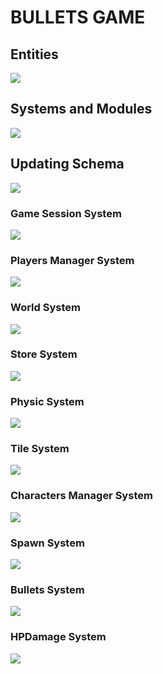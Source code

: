 # BULLETS GAME
## Entities
[![](https://mermaid.ink/img/pako:eNp9k1FvgjAQx78KuWckCgWRLHtQk-nDEhNdliy8XKAqWWlJV6LO-N1X6cApzXggd7__cdf7h54hEzmFBLZMHLI9SuVs5il39PO2dAaDZ2fF8ESlQSZu8ExwJQVjFsmEM90MM9XqXfpPSdfSTLipthbrShaKGmVTMDoVRzvH7HMnRc3znvxS8x6b1voAqodN3OC3pUGLVZdaz_8uJMuN0oSPS90LvytYcbfBo7qu8MDb8U1iG3Lvm17ahhertk_rinGi58ocS9xZfL82uDKjO08D7w-8vcGFksoSi1z_dOcrSUHtaUlTSHSY0y3WTKWQ8osuxVqJ9YlnkChZUxfqKkdF5wXuJJaQbJF9aVoh_xCibIt0CskZjpAQ3wtHEYmIHwTBJCbEhRMk8cQLgygaBVoIwpCMLy58N9-PvGEQxqE_nBCfxGMy9l2geaGEfDW3pLkslx83uvfd?type=png)](https://mermaid.live/edit#pako:eNp9k1FvgjAQx78KuWckCgWRLHtQk-nDEhNdliy8XKAqWWlJV6LO-N1X6cApzXggd7__cdf7h54hEzmFBLZMHLI9SuVs5il39PO2dAaDZ2fF8ESlQSZu8ExwJQVjFsmEM90MM9XqXfpPSdfSTLipthbrShaKGmVTMDoVRzvH7HMnRc3znvxS8x6b1voAqodN3OC3pUGLVZdaz_8uJMuN0oSPS90LvytYcbfBo7qu8MDb8U1iG3Lvm17ahhertk_rinGi58ocS9xZfL82uDKjO08D7w-8vcGFksoSi1z_dOcrSUHtaUlTSHSY0y3WTKWQ8osuxVqJ9YlnkChZUxfqKkdF5wXuJJaQbJF9aVoh_xCibIt0CskZjpAQ3wtHEYmIHwTBJCbEhRMk8cQLgygaBVoIwpCMLy58N9-PvGEQxqE_nBCfxGMy9l2geaGEfDW3pLkslx83uvfd)

## Systems and Modules
[![](https://mermaid.ink/img/pako:eNqFlVuPojAUx78K6bMaLoIOD5PMqtnxwY2Rmexmw0sDRyUpraElLit-9y0Ud0CK8gDl9Hf-58blgiIWA_LRnrBzdMSZMD6WITXk8blaBQUXkBrj8avxzrioF99xCgFwnjCqtnX0giRAFb8luIDshiq4p1GTP1lG4ramHlOCG0zx4Uu3wtuRjPFEouUPODfm8plfZ0PjvpDNwZHoKehiS9_Pdac7687WWyRkTbyJonwNZSybK9-wOCdQ6TcR1r_WO8hoLNFKZQfV8iurBh9GPxIC_Dn2LScERBe8Ly44ZYmAQLAM2lzPrApsxbkV0xp1LXhXsw7ZHgueRCt6SCi0W3vPvW-XOJUDeqQ1NEsdq-nHPVJ3tq1xawc-004jBkrohBhGFazPvXmUgiMTpS7lIa96mP_TVGxnGEr4UcP6qTbJLBghCa8ead1MBt12OTVYLowUn8r-N6Er1bgsgYuMFRpcnVsDejyJHthrzvMzGqEUshQnsfysXipLiMQRUgiRL5cx7HFORIhCepUozgULChohX2Q5jFB-irGAZYIPGU6Rv8eES-sJ09-MpTdI3iL_gv4g37InruW5lmmaLzPP9Wx3hArkj73pZOo5zsyyZ97cdaez6wj9rRWsiem4c9c257YzdV8c6QBxIt_ZjfoR1P-D6z8yugeP?type=png)](https://mermaid.live/edit#pako:eNqFlVuPojAUx78K6bMaLoIOD5PMqtnxwY2Rmexmw0sDRyUpraElLit-9y0Ud0CK8gDl9Hf-58blgiIWA_LRnrBzdMSZMD6WITXk8blaBQUXkBrj8avxzrioF99xCgFwnjCqtnX0giRAFb8luIDshiq4p1GTP1lG4ramHlOCG0zx4Uu3wtuRjPFEouUPODfm8plfZ0PjvpDNwZHoKehiS9_Pdac7687WWyRkTbyJonwNZSybK9-wOCdQ6TcR1r_WO8hoLNFKZQfV8iurBh9GPxIC_Dn2LScERBe8Ly44ZYmAQLAM2lzPrApsxbkV0xp1LXhXsw7ZHgueRCt6SCi0W3vPvW-XOJUDeqQ1NEsdq-nHPVJ3tq1xawc-004jBkrohBhGFazPvXmUgiMTpS7lIa96mP_TVGxnGEr4UcP6qTbJLBghCa8ead1MBt12OTVYLowUn8r-N6Er1bgsgYuMFRpcnVsDejyJHthrzvMzGqEUshQnsfysXipLiMQRUgiRL5cx7HFORIhCepUozgULChohX2Q5jFB-irGAZYIPGU6Rv8eES-sJ09-MpTdI3iL_gv4g37InruW5lmmaLzPP9Wx3hArkj73pZOo5zsyyZ97cdaez6wj9rRWsiem4c9c257YzdV8c6QBxIt_ZjfoR1P-D6z8yugeP)

## Updating Schema
[![](https://mermaid.ink/img/pako:eNqNVMGOmzAQ_RXL5yQCChvCYaUuyaGHVaIue2nIwYVJ4hbslTFtKeLfa7AdoLtaLUgIj9-8mXkP3OKM54AjfC747-xKhETJNmVIXQkt4ampJJTHY0KznyBOJ7RcLe9RkrRtv4v6MNr9Aia7ziQlGnK4NhXNduxCmSHR8efDfte2zy85kZRd0IFXknKG9t9_QCargQsGMk33QbhpixaThguoTqeRRUNiNSHJJIhHwsgFhIXf4hUyO69zH-qiAFnZFLO0OKtZMR83mbY_NKX1qvqmTc9fgeVjKxqkY5b8NW28_48XxZyLnDIiVbbRx5rSw9-b36C-fM56dY_HQ0EaEEgvq971vma8nZS8EaEtFaqW9eAWnw6l-d-ubQaKrU5gccJKZZR6k3nm3FyzmV2mysPUDQOYfESjyfMaFjkWsPfo_Pw5rvAClyBKQnP1k7V9JMXyCiWkOFKvOZxJXcgUp6xTUFJL_tSwDEdS1LDA9SDJlpKLICWOzqSoVPSFsG-clxakljhq8R8c-d7Kvwu8T17ob1zPdTb-Ajc4Wrp361UQuk4YeE7grEPX6xb470DhrDaeq5KC9Tr0_dDduAsMOZVcPOqDYTgfun8ztGL_?type=png)](https://mermaid.live/edit#pako:eNqNVMGOmzAQ_RXL5yQCChvCYaUuyaGHVaIue2nIwYVJ4hbslTFtKeLfa7AdoLtaLUgIj9-8mXkP3OKM54AjfC747-xKhETJNmVIXQkt4ampJJTHY0KznyBOJ7RcLe9RkrRtv4v6MNr9Aia7ziQlGnK4NhXNduxCmSHR8efDfte2zy85kZRd0IFXknKG9t9_QCargQsGMk33QbhpixaThguoTqeRRUNiNSHJJIhHwsgFhIXf4hUyO69zH-qiAFnZFLO0OKtZMR83mbY_NKX1qvqmTc9fgeVjKxqkY5b8NW28_48XxZyLnDIiVbbRx5rSw9-b36C-fM56dY_HQ0EaEEgvq971vma8nZS8EaEtFaqW9eAWnw6l-d-ubQaKrU5gccJKZZR6k3nm3FyzmV2mysPUDQOYfESjyfMaFjkWsPfo_Pw5rvAClyBKQnP1k7V9JMXyCiWkOFKvOZxJXcgUp6xTUFJL_tSwDEdS1LDA9SDJlpKLICWOzqSoVPSFsG-clxakljhq8R8c-d7Kvwu8T17ob1zPdTb-Ajc4Wrp361UQuk4YeE7grEPX6xb470DhrDaeq5KC9Tr0_dDduAsMOZVcPOqDYTgfun8ztGL_)

### Game Session System
[![](https://mermaid.ink/img/pako:eNqNk11vmzAUhv-K5atUIhkkJHxcbBdtLiotEsKr0DJ2YcVOigR2Zcw2RvnvNbZJoZ22cYFe-zzvOUf2cQdPnFAYw3PJf54esZDgy13OgPqQVKuCXRaLUQFE67rg7ObGEJ85Jhqw4m08bRjTcSXexhLc1HSxSBpcU8DP07Atj_ZdpyuPMbD_QZnse7BcfgRJiVsqDpjhCxWorSWtbFOZ8g0NgYyLksxMemcKo-xa5D_oZKB14_-iLf--R9P7Ie26lGLSWgRYZkxo7JOM2pYO5Y1tVv7vxR6S2657eCJYUgJuOWP0NCiD12qnYXKeSTnAcqWs9-iYfPtwX4MjFXx0fMrz7-84g82I6z2Ow6NRdatGqDMARtnhmY2UjWQWTkehD382XK-dGvX8dY-eDWct2X4ycdeGp_QsFRp44_jT_3UFHVhRUeGCqOfTDTs5lI-0ojmMlST0jJtS5jBnvUJxIzlq2QnGUjTUgY2-kbsCXwSuYHzGZa12nzA7cl6NkFrCuIO_YOytN6u1F0WBG7gbb711YAvjZeBHq5239b3AD11_F4a9A39rv7cKA2_rRqG_Dd3Nbh35DqSkkFwczHvXz75_AZzoQSk?type=png)](https://mermaid.live/edit#pako:eNqNk11vmzAUhv-K5atUIhkkJHxcbBdtLiotEsKr0DJ2YcVOigR2Zcw2RvnvNbZJoZ22cYFe-zzvOUf2cQdPnFAYw3PJf54esZDgy13OgPqQVKuCXRaLUQFE67rg7ObGEJ85Jhqw4m08bRjTcSXexhLc1HSxSBpcU8DP07Atj_ZdpyuPMbD_QZnse7BcfgRJiVsqDpjhCxWorSWtbFOZ8g0NgYyLksxMemcKo-xa5D_oZKB14_-iLf--R9P7Ie26lGLSWgRYZkxo7JOM2pYO5Y1tVv7vxR6S2657eCJYUgJuOWP0NCiD12qnYXKeSTnAcqWs9-iYfPtwX4MjFXx0fMrz7-84g82I6z2Ow6NRdatGqDMARtnhmY2UjWQWTkehD382XK-dGvX8dY-eDWct2X4ycdeGp_QsFRp44_jT_3UFHVhRUeGCqOfTDTs5lI-0ojmMlST0jJtS5jBnvUJxIzlq2QnGUjTUgY2-kbsCXwSuYHzGZa12nzA7cl6NkFrCuIO_YOytN6u1F0WBG7gbb711YAvjZeBHq5239b3AD11_F4a9A39rv7cKA2_rRqG_Dd3Nbh35DqSkkFwczHvXz75_AZzoQSk)

### Players Manager System
[![](https://mermaid.ink/img/pako:eNp1VE2PojAY_itNL3tRB0UZIZndGDCjB91G8LArHhqoShaKaWFmHfS_b0sL6ozLAejzPs_7nVYwymMCHbhL8_fogFkBAi-kQDyvOCM-4TzJqX_iBck2GwkBjW23oNv9Dnx_WlV-IYXaAKZvhBaXi_ISJMKLlgdJ9IcwLQyCqpJGCTZklOITYQ1dnTQdcVRVCvnGAcrpXoqUTOQAuj1JWqy0o8VKIUGgLTO0eZowAnCagmPthoMDfiPgKFz9CMOtFs6QEpx_Tf0zcFOC2SRNVWAZlWt_6DN_-fMMvFWwefJywgErKcjLoi5ffK8BBOU2gJfwKKeUFEjnVNsehNXqh3TkNZ1o6xbtUj_zpSh8zgEl77pumcttCshVWsG8KWUSx9fonwjrRoJcBTwgN42vuW1yVbUiOD7pQYMFpngvvncbg8SgAUroHuxyppm8NbrNFgBXNiIqSNzavNbW9OnWvJba9THGAruKmwD3OYAmZz0_mY6sTdUkZni7r7xeULdkTHjQCUhkzq8SsSdfJW0fv4z15UWMwZ1Nlq_TcyNR1LtW3_NUPEV7tLj_JT96X0-wAzPCMpzE4pqoJBLC4kAyEkJH_MZkh8u0CGFIL4KKyyL3TzSCTsFK0oFl3XAvwXuGM-jscMoFesT0d55nDUkcoVPBv9Dp90zL6g_NZ8McWoZlm8MOPEGn27etnmWYg6FhW9azbY3Hlw78qF30e8ZoaBvjwXj8PBjZljnqQBInRc4W6mqrb7jLP67ciX0?type=png)](https://mermaid.live/edit#pako:eNp1VE2PojAY_itNL3tRB0UZIZndGDCjB91G8LArHhqoShaKaWFmHfS_b0sL6ozLAejzPs_7nVYwymMCHbhL8_fogFkBAi-kQDyvOCM-4TzJqX_iBck2GwkBjW23oNv9Dnx_WlV-IYXaAKZvhBaXi_ISJMKLlgdJ9IcwLQyCqpJGCTZklOITYQ1dnTQdcVRVCvnGAcrpXoqUTOQAuj1JWqy0o8VKIUGgLTO0eZowAnCagmPthoMDfiPgKFz9CMOtFs6QEpx_Tf0zcFOC2SRNVWAZlWt_6DN_-fMMvFWwefJywgErKcjLoi5ffK8BBOU2gJfwKKeUFEjnVNsehNXqh3TkNZ1o6xbtUj_zpSh8zgEl77pumcttCshVWsG8KWUSx9fonwjrRoJcBTwgN42vuW1yVbUiOD7pQYMFpngvvncbg8SgAUroHuxyppm8NbrNFgBXNiIqSNzavNbW9OnWvJba9THGAruKmwD3OYAmZz0_mY6sTdUkZni7r7xeULdkTHjQCUhkzq8SsSdfJW0fv4z15UWMwZ1Nlq_TcyNR1LtW3_NUPEV7tLj_JT96X0-wAzPCMpzE4pqoJBLC4kAyEkJH_MZkh8u0CGFIL4KKyyL3TzSCTsFK0oFl3XAvwXuGM-jscMoFesT0d55nDUkcoVPBv9Dp90zL6g_NZ8McWoZlm8MOPEGn27etnmWYg6FhW9azbY3Hlw78qF30e8ZoaBvjwXj8PBjZljnqQBInRc4W6mqrb7jLP67ciX0)

### World System
[![](https://mermaid.ink/img/pako:eNqNVF1vmzAU_SuWn1opyQI0EeRhU5Nm06RGinCkSIM8WOAmSIAj22zLEP-9_mKBNknLA_iee87l-vjKNUxoSuAMvuT0T3LATIDNU1wC-TxTnG4py9Mo-oELggjnGS13OzAcfgXP22VdKwbQFLD8TUrRNHFptOvDiWcJOnFBiigykVWuUVjXBgGM4PSkVEqzyXLCV7jEe8JapcaAiax-s1IFTKKnX8jucSIIe1vknLAlFrrEGe7XmVd5TgRv1Ta00rlSWugsM8KOS5qLlEdIKE_fmHSJvVbsNa44uWypdBwMR8p65bpZhd-R9RuFBvrJH_PctM6travrucWN3Px6qotEXx4ZAaFyAkgUcAN_i-Odkest2S717jQabpfvMNTuMET2W9m9y4Ut1lIQ6lW3Fkk_7FQywmnFEsKbxpyFoIxEUdjCBtjtbH3lvdlDz3st7RxU-6NQ_kb1ZDywvO7MtzQzse8Gu5e-Mrc9Tm8m2y4QUuNFjx-1gW63gT7RBrrRhvL77s74lnEdZuX-_r5zvm1aB21GGtiRyai0svi_z5fe5wgOYEFYgbNU3l-1QmIoDqQgMZzJZUpecJWLGMZlI6m4EhSdygTOBKvIAFbHFAvylOE9w0ULHnH5i9JuCGc1_AtnQy8YOeNpEPgPD9507E2c6QCeJO74zmg89j3PcQPfd33HbQbwn67hjFzXC_xgPPEkYeL6kwEkaSYHb2XuXH31Nq8-jMS2?type=png)](https://mermaid.live/edit#pako:eNqNVF1vmzAU_SuWn1opyQI0EeRhU5Nm06RGinCkSIM8WOAmSIAj22zLEP-9_mKBNknLA_iee87l-vjKNUxoSuAMvuT0T3LATIDNU1wC-TxTnG4py9Mo-oELggjnGS13OzAcfgXP22VdKwbQFLD8TUrRNHFptOvDiWcJOnFBiigykVWuUVjXBgGM4PSkVEqzyXLCV7jEe8JapcaAiax-s1IFTKKnX8jucSIIe1vknLAlFrrEGe7XmVd5TgRv1Ta00rlSWugsM8KOS5qLlEdIKE_fmHSJvVbsNa44uWypdBwMR8p65bpZhd-R9RuFBvrJH_PctM6travrucWN3Px6qotEXx4ZAaFyAkgUcAN_i-Odkest2S717jQabpfvMNTuMET2W9m9y4Ut1lIQ6lW3Fkk_7FQywmnFEsKbxpyFoIxEUdjCBtjtbH3lvdlDz3st7RxU-6NQ_kb1ZDywvO7MtzQzse8Gu5e-Mrc9Tm8m2y4QUuNFjx-1gW63gT7RBrrRhvL77s74lnEdZuX-_r5zvm1aB21GGtiRyai0svi_z5fe5wgOYEFYgbNU3l-1QmIoDqQgMZzJZUpecJWLGMZlI6m4EhSdygTOBKvIAFbHFAvylOE9w0ULHnH5i9JuCGc1_AtnQy8YOeNpEPgPD9507E2c6QCeJO74zmg89j3PcQPfd33HbQbwn67hjFzXC_xgPPEkYeL6kwEkaSYHb2XuXH31Nq8-jMS2)

### Store System
[![](https://mermaid.ink/img/pako:eNptkl1rgzAUhv9KOFcb2KL90OjFLjbpVQulFgZTL4KmrUxNSSKbE__7YjTtKMtFkvOe5z357CBjOYUATiX7yi6ES3QMkxqp9s54mcexHtIUzWYvaHvYRF23ZSRHnArW8IyKvk_q0TBk0Ww-cIo4GGDDWRUW4vNJ-24yGnQ0JJ5H055wUdTnkEgyVYlulc2qOslOKGqFpJVaW29rf2lFkY1aHI9RmhqrRo5FScWO1ORMuQG1NpV6wN_UTZBMUv7ouSceHK9NWVIpDDeFBhoOYg7zX3-PwIKK8ooUuXqUblASkBda0QQCNc3piTSlTCCpe4WSRrKorTMIJG-oBc01J5KGBTlzUhnxSuoPxv6GEHTwDcHC9-eubXs2Vh12FmsLWgiclT_Hq6XrLT3btdcrr7fgR_vtgfYxdrG9cBwfr7EFNC8k47vxE-m_1P8CqRa9SQ?type=png)](https://mermaid.live/edit#pako:eNptkl1rgzAUhv9KOFcb2KL90OjFLjbpVQulFgZTL4KmrUxNSSKbE__7YjTtKMtFkvOe5z357CBjOYUATiX7yi6ES3QMkxqp9s54mcexHtIUzWYvaHvYRF23ZSRHnArW8IyKvk_q0TBk0Ww-cIo4GGDDWRUW4vNJ-24yGnQ0JJ5H055wUdTnkEgyVYlulc2qOslOKGqFpJVaW29rf2lFkY1aHI9RmhqrRo5FScWO1ORMuQG1NpV6wN_UTZBMUv7ouSceHK9NWVIpDDeFBhoOYg7zX3-PwIKK8ooUuXqUblASkBda0QQCNc3piTSlTCCpe4WSRrKorTMIJG-oBc01J5KGBTlzUhnxSuoPxv6GEHTwDcHC9-eubXs2Vh12FmsLWgiclT_Hq6XrLT3btdcrr7fgR_vtgfYxdrG9cBwfr7EFNC8k47vxE-m_1P8CqRa9SQ)

### Physic System
[![](https://mermaid.ink/img/pako:eNqNVW1v2jAQ_iuWP1EJGO8FpHZak6itBA0iVGgjfPAS02ZLYpQ4bZnhv8-xHROyspYP2L577sXney4MesTHcAw3IXn1nlFCwcJ0Y8B_DiUJXq3Esl6DRuMaTBzGJgT5wNmlFEeHgxtL7JIkob9aiUVh5xw7z-IS9AzQ4UAeZFtByv-bLAwxTaVqtVJHZWmYNmNGghHFwAxiFAUesH_-wh4tnJyYCxvTthgzMZdihQXWC461hbNFr3ERThw-H83g9UMexckUxegJJ4UbLU-B0iiXPBlpuQhCXKDzvY65tHTMJQrD9DTZo5l0txR3S2lCdu_Do1IU77fOY7FgLFeCXHq0UbcybXB1dQ32xt23h1vL3ANzJ24vL59KFL_KJ1BT8hLETxbynlXtPzaZ45SEL9ggYRikAYk_YcKrVkHlxTAwL4hK9iPAxKnoJ0EUUNG1ZwA6v9uEZNu0KJ5gS6MpuKNWLuE1MBFFUjDHzhF7opmhLMVSJ7YKrxxxcqkKcZYJieOc2FW0i4Vcq29w5mUE9n5uT1df7lNgZxSQDW_f7VfXXf_P5HFWNHVuLGX775azB7Y9_UfxYO_B_dIQMXQJUx2Cq8oeNKKmdxcq0fSGZLGHhSO5PTp5V1f2W-0x1Ua65QTUsHRJcT7bMPJ3emYJGpX6g9-VMVU0-oxBhLYAS14J6MlgUuFyquuQVgl8NzNRxMdGwV15Wqvr5QVn7HHrI8qfA8xIGtDcg6LEiafjwDjaykHz7uiqgCpJ6x7X3BCo_HUrBZSckNqlUVGWBtjR9JTW4BzZymlqCn-ILpOzVlO0u7goMa1WE0sh4xyq1fhfLHCwDiOcRCjw-XeT5QgX8jeOsAvHfOvjDcpC6kI3PnAoyihxdrEHxxsUprgOs_ylsBmgpwRFWrpF8Q9C-JkmmTzCMYNvcNzodtvNUafVb7UvW8PRsNerwx0X97rNVn8wGHb6w8FgMBp1DnX4R3hoN3vd3qA3bHX77U7_ctDq1CH2A_4dn8pvvfjkH_4CMKuPVQ?type=png)](https://mermaid.live/edit#pako:eNqNVW1v2jAQ_iuWP1EJGO8FpHZak6itBA0iVGgjfPAS02ZLYpQ4bZnhv8-xHROyspYP2L577sXney4MesTHcAw3IXn1nlFCwcJ0Y8B_DiUJXq3Esl6DRuMaTBzGJgT5wNmlFEeHgxtL7JIkob9aiUVh5xw7z-IS9AzQ4UAeZFtByv-bLAwxTaVqtVJHZWmYNmNGghHFwAxiFAUesH_-wh4tnJyYCxvTthgzMZdihQXWC461hbNFr3ERThw-H83g9UMexckUxegJJ4UbLU-B0iiXPBlpuQhCXKDzvY65tHTMJQrD9DTZo5l0txR3S2lCdu_Do1IU77fOY7FgLFeCXHq0UbcybXB1dQ32xt23h1vL3ANzJ24vL59KFL_KJ1BT8hLETxbynlXtPzaZ45SEL9ggYRikAYk_YcKrVkHlxTAwL4hK9iPAxKnoJ0EUUNG1ZwA6v9uEZNu0KJ5gS6MpuKNWLuE1MBFFUjDHzhF7opmhLMVSJ7YKrxxxcqkKcZYJieOc2FW0i4Vcq29w5mUE9n5uT1df7lNgZxSQDW_f7VfXXf_P5HFWNHVuLGX775azB7Y9_UfxYO_B_dIQMXQJUx2Cq8oeNKKmdxcq0fSGZLGHhSO5PTp5V1f2W-0x1Ua65QTUsHRJcT7bMPJ3emYJGpX6g9-VMVU0-oxBhLYAS14J6MlgUuFyquuQVgl8NzNRxMdGwV15Wqvr5QVn7HHrI8qfA8xIGtDcg6LEiafjwDjaykHz7uiqgCpJ6x7X3BCo_HUrBZSckNqlUVGWBtjR9JTW4BzZymlqCn-ILpOzVlO0u7goMa1WE0sh4xyq1fhfLHCwDiOcRCjw-XeT5QgX8jeOsAvHfOvjDcpC6kI3PnAoyihxdrEHxxsUprgOs_ylsBmgpwRFWrpF8Q9C-JkmmTzCMYNvcNzodtvNUafVb7UvW8PRsNerwx0X97rNVn8wGHb6w8FgMBp1DnX4R3hoN3vd3qA3bHX77U7_ctDq1CH2A_4dn8pvvfjkH_4CMKuPVQ)

### Tile System
[![](https://mermaid.ink/img/pako:eNqdVV1P2zAU_SuRn4rUdv0CSiWYRhIBWlkrAqq2tA9e4pZsjo1sB9al_e_zZ5N2wKTlIbHPPec4vr62S5DQFIERWGL6kjxCJrz7YE48-USCMhTH-rNYeK3WhTeOynJMYepFay5Qvt0a5owynMax_ljmnWTeFeSAeD0NYA5XyKBxbHpWEkzCsvycYYxSb_L9B0qEFz4jIpx4-rjmWRKSVUasgZY9TJXu4SmFIiMrb0q5yCixDlxbIO1hXMaR12qrqahp6FaExH2GEUeSfX5-4W38609frsKN51CbjhrN6S5h8nPFaEFSHdqXV0EfYVy5HIq0mR-FO9cZxPgVPwXvO1VE4zEL3wxN3guZxhQWHNlUq6ZB72y-5GKamFpVjQROeMOVZfzhhut_9D7O5wsT2XwNo40XIC4YXauYsagB706xzjNDqhmamFp2A17VU6rVeJxxsQsqeQU83IevGPiUsjQjUCAerAnMs8TVjxX5EzewzHJZ-gxJrv5f7qpUV-PfRRrHBlssrD6q9NETfCH7BhpyShN3ykCNbHPyf0NPqqH3d5g2ONyd11O7fZ1e5q6200wNaQNuHXycyd4UwzVizsVglYU_OfDwasl329b5yQMJJgIxfguJ_LPKdBdQxm5pqv2ptAVjcmCLGcJBnWjeG-XztuBSN32Ki5xYwAylcHsgujrW8dmhYPYPQa1o7W_UBKZKCraECdJtNUPrckgzO2ePs5-WWtAej_JYbDTUWy7P0VHtOGg09Mdh8hhoNOSLWJ4zeO1d9UAT5IjlMEvllVMqZA7EI8rRHIxkM0VLWGAxB3OylVRYCBqtSQJGS4g5aoJC1Q0KMrhiMN-hT5B8o1T2BStMF4xK8AuMut1eu9_p9c-6neNeb3DSbYI1GLWGnWH7dNg57XROhv3js_5w2wS_tUG3fTroDnqdk37vbHDc7Q-aAKWZvABvzSWp78rtHxg_VEE?type=png)](https://mermaid.live/edit#pako:eNqdVV1P2zAU_SuRn4rUdv0CSiWYRhIBWlkrAqq2tA9e4pZsjo1sB9al_e_zZ5N2wKTlIbHPPec4vr62S5DQFIERWGL6kjxCJrz7YE48-USCMhTH-rNYeK3WhTeOynJMYepFay5Qvt0a5owynMax_ljmnWTeFeSAeD0NYA5XyKBxbHpWEkzCsvycYYxSb_L9B0qEFz4jIpx4-rjmWRKSVUasgZY9TJXu4SmFIiMrb0q5yCixDlxbIO1hXMaR12qrqahp6FaExH2GEUeSfX5-4W38609frsKN51CbjhrN6S5h8nPFaEFSHdqXV0EfYVy5HIq0mR-FO9cZxPgVPwXvO1VE4zEL3wxN3guZxhQWHNlUq6ZB72y-5GKamFpVjQROeMOVZfzhhut_9D7O5wsT2XwNo40XIC4YXauYsagB706xzjNDqhmamFp2A17VU6rVeJxxsQsqeQU83IevGPiUsjQjUCAerAnMs8TVjxX5EzewzHJZ-gxJrv5f7qpUV-PfRRrHBlssrD6q9NETfCH7BhpyShN3ykCNbHPyf0NPqqH3d5g2ONyd11O7fZ1e5q6200wNaQNuHXycyd4UwzVizsVglYU_OfDwasl329b5yQMJJgIxfguJ_LPKdBdQxm5pqv2ptAVjcmCLGcJBnWjeG-XztuBSN32Ki5xYwAylcHsgujrW8dmhYPYPQa1o7W_UBKZKCraECdJtNUPrckgzO2ePs5-WWtAej_JYbDTUWy7P0VHtOGg09Mdh8hhoNOSLWJ4zeO1d9UAT5IjlMEvllVMqZA7EI8rRHIxkM0VLWGAxB3OylVRYCBqtSQJGS4g5aoJC1Q0KMrhiMN-hT5B8o1T2BStMF4xK8AuMut1eu9_p9c-6neNeb3DSbYI1GLWGnWH7dNg57XROhv3js_5w2wS_tUG3fTroDnqdk37vbHDc7Q-aAKWZvABvzSWp78rtHxg_VEE)

### Characters Manager System
[![](https://mermaid.ink/img/pako:eNqVVW1v2jAQ_iuRP1EJGFBABamb2iS0laAgUjpt0A9ecoVMIa5ipx1L-e87vyQEypjGh5A73_P47p6zkxGfBUD65Dlib_6KJsJ6cBaxhT9PsATmc_X39GTVap-toZdlQ0YDy9twAevtVkd-ZUkUzOfqz0ROMXKaxgeB-jmJ6AYSrpfmc2NaIxrTJSSGwLPdLPNe6Fts2ZgW9QUklvsKscjJ9mj0phIzBf5_KEeiHIhAwN9AKo8RC9JINkQa3KQ5wDoHCYAOORJvuqEzo8Hm2BYadOWLkMVFW4xp9hldIcGIvYbx0gTuZ3gS7Emwt2LiKHSy2vDQd-NlGEOhifIZ-GwyRvzsJaBCbj9hXJGMf_wEX3BFBgXbQxhBkYYycpYHe1xikUuWzVgShDEVwHO67daSDdFkQ8-q1eXcyZkr3hwqqLYmNOVgqpCv2js1KJy_nEiOovKhEPrFTgC33YmhnWNXxw8Mxd29Z88_3XErxuYpVSHQCiKGf1ksnnTc-zfXe7c8g57udnHGBwk4-ZKeuIMEHJnAAQKlN2Q08tMId36EiPFQbAYJWzthgm3TAbPx42G5BfbaPViSqpo3qQlMJKXUVfluQBSp8WHI8x3sDzQoa5lGSV7SNS8HO5FluumWg0vr0DeSo-JyPk6NoaGQY2goNDQfZEVwO3HoGm-Q_Jzmdg53xrtz_k-4OcfFHVSOLJ1uHYZ9N5NdMEuJfJRoD_ixxCKzk-soXlH4dRphBXu02sXzuo2Zlz2z3SI5I2kCfI_AjkI09M2Yt177JInJoZgGBfkwH0ej5PExCwfH7fISD419e3V_4zrvJZjJeX8iT0SbewJvhUpFPvFqOTsr3QiVivrLfTi2lQo-4lLcsefOIlWyhmRNwwA_kpn0LIhYwRoWpI-vATzTNBILsoi3GEpTwbxN7JP-M404VEmqKnFCukzouvC-0Pg7Y2iLJNUm6WfkF-nXuo1GvdnttXvtbuui1-i2qmSD7la3V2-3Ou1mp3EuvZ1tlfxWDM36RaPXa7RbzfPzi06j12pXCQQhfrRH-sOuvu_bP-tUjlE?type=png)](https://mermaid.live/edit#pako:eNqVVW1v2jAQ_iuRP1EJGFBABamb2iS0laAgUjpt0A9ecoVMIa5ipx1L-e87vyQEypjGh5A73_P47p6zkxGfBUD65Dlib_6KJsJ6cBaxhT9PsATmc_X39GTVap-toZdlQ0YDy9twAevtVkd-ZUkUzOfqz0ROMXKaxgeB-jmJ6AYSrpfmc2NaIxrTJSSGwLPdLPNe6Fts2ZgW9QUklvsKscjJ9mj0phIzBf5_KEeiHIhAwN9AKo8RC9JINkQa3KQ5wDoHCYAOORJvuqEzo8Hm2BYadOWLkMVFW4xp9hldIcGIvYbx0gTuZ3gS7Emwt2LiKHSy2vDQd-NlGEOhifIZ-GwyRvzsJaBCbj9hXJGMf_wEX3BFBgXbQxhBkYYycpYHe1xikUuWzVgShDEVwHO67daSDdFkQ8-q1eXcyZkr3hwqqLYmNOVgqpCv2js1KJy_nEiOovKhEPrFTgC33YmhnWNXxw8Mxd29Z88_3XErxuYpVSHQCiKGf1ksnnTc-zfXe7c8g57udnHGBwk4-ZKeuIMEHJnAAQKlN2Q08tMId36EiPFQbAYJWzthgm3TAbPx42G5BfbaPViSqpo3qQlMJKXUVfluQBSp8WHI8x3sDzQoa5lGSV7SNS8HO5FluumWg0vr0DeSo-JyPk6NoaGQY2goNDQfZEVwO3HoGm-Q_Jzmdg53xrtz_k-4OcfFHVSOLJ1uHYZ9N5NdMEuJfJRoD_ixxCKzk-soXlH4dRphBXu02sXzuo2Zlz2z3SI5I2kCfI_AjkI09M2Yt177JInJoZgGBfkwH0ej5PExCwfH7fISD419e3V_4zrvJZjJeX8iT0SbewJvhUpFPvFqOTsr3QiVivrLfTi2lQo-4lLcsefOIlWyhmRNwwA_kpn0LIhYwRoWpI-vATzTNBILsoi3GEpTwbxN7JP-M404VEmqKnFCukzouvC-0Pg7Y2iLJNUm6WfkF-nXuo1GvdnttXvtbuui1-i2qmSD7la3V2-3Ou1mp3EuvZ1tlfxWDM36RaPXa7RbzfPzi06j12pXCQQhfrRH-sOuvu_bP-tUjlE)

### Spawn System
[![](https://mermaid.ink/img/pako:eNqFU2FvmzAQ_SuWP20SyWgDBJDaqSKk64dOU4w0bSEfLLg0aIAjY5alhP8-Gzul0VoNJLDfvffudD53OGM54BBvS3bIdpQLlCzSGsknKUogx0ZAtV6rdbPZoMnkFkUk7rqIAxWAyJ4e6gbFv6EWfX_WZb-AK436G1GSdF1SVGCiZ24kM9JMAG8eaU2fgJ8TjgFkIsaIRDL7kHYUX-Y3ziRGk6kSgDBV3tzcolP05e7rfbw4mdI1WZpq8j2Ib6wpRMHq0V3bKPoLZmQXmOatovj9oKwlomWZq-oH4IF8j9afHhrNRodC7Fgr0EBih_pzmm5MU5NRoFenHzE5yR4w1oBGliStNXtJum7JAVCjbPten9vbvdaKlWrrCmh-_Let_1ebBmueKuiDqWsIfNSBlnNpNyDmiF4hA-VODtWweOsY3tG8amn68o5jcPkdd9jCFfCKFrmc_U4hKRY7qCDFoVzmsKVtKVKc1r2k0lYwcqwzHAregoXbfS6nf1HQJ04rHG5p2Uh0T-ufjFVnktzisMN_cBjMpzPb8X3X95xrd-5fWfiIw4kfTJ3ADvxr23U9z7G93sLPg4E9DWx_5ruePfM8d-5czSwMeSEYf9S3dbi0_V8X2zLB?type=png)](https://mermaid.live/edit#pako:eNqFU2FvmzAQ_SuWP20SyWgDBJDaqSKk64dOU4w0bSEfLLg0aIAjY5alhP8-Gzul0VoNJLDfvffudD53OGM54BBvS3bIdpQLlCzSGsknKUogx0ZAtV6rdbPZoMnkFkUk7rqIAxWAyJ4e6gbFv6EWfX_WZb-AK436G1GSdF1SVGCiZ24kM9JMAG8eaU2fgJ8TjgFkIsaIRDL7kHYUX-Y3ziRGk6kSgDBV3tzcolP05e7rfbw4mdI1WZpq8j2Ib6wpRMHq0V3bKPoLZmQXmOatovj9oKwlomWZq-oH4IF8j9afHhrNRodC7Fgr0EBih_pzmm5MU5NRoFenHzE5yR4w1oBGliStNXtJum7JAVCjbPten9vbvdaKlWrrCmh-_Let_1ebBmueKuiDqWsIfNSBlnNpNyDmiF4hA-VODtWweOsY3tG8amn68o5jcPkdd9jCFfCKFrmc_U4hKRY7qCDFoVzmsKVtKVKc1r2k0lYwcqwzHAregoXbfS6nf1HQJ04rHG5p2Uh0T-ufjFVnktzisMN_cBjMpzPb8X3X95xrd-5fWfiIw4kfTJ3ADvxr23U9z7G93sLPg4E9DWx_5ruePfM8d-5czSwMeSEYf9S3dbi0_V8X2zLB)

### Bullets System
[![](https://mermaid.ink/img/pako:eNqFVO-PmkAQ_Vc2-4lL1IiKAsldUsXcJfUq0ZomxfuwhTndBpYLLG0t5__eWXZRYprWD_tj5r03mTesNY3zBKhPX9P8Z3xkhSSfg70g-NvKvIAoaraXF9LvP5DVtq5XOUvI9lRKyM5njfySF2kSRc1mkBtEbirRAWroAkuwWEJRPjPBDlBoQBRdE8RkjNJivqzrRQFMAplXaQqSLH-AkG3xpzBgGeJbIX0z5GCN5I8cWQlZf_sO8Q05PJ5KHrdUfTPUXai4u7eESS4OJMxLyXNhVMpGBlCHaCG9rrakP1A-oUeXQ8Ak0-GQVSWYwuqooxtDQrtal5RzTQybJ_f3D-R98fTh0-MyeDcWlMZNTGtcsL5hYuf_Yqq0wemAaldHHkGueCn1ZTdfXkYXrC-DCLhgGY-NG-iCcuzvZrb16joArA83c_gvczfvjsE0cbW_-URSjlphyk6d76mJKREt0xL71w7blBqSZakVK9zddQZkWc3WxtBcy8JFdHBqpT2aQZExnuBDqlVkT-URMthTH48JvLIqlXu6F2eEskrm25OIqS-LCnq0Ur1BwNmhYFkbfGPia553r9Sv6S_qe-OB7Tozz51OnKHtOeMePVHfng5mI8eeeLYzmU7HQ3d67tHfjYA9GLrDseN6nmvbo9HM8XoUEo6v-lm__OYP4PwHkM1GlA?type=png)](https://mermaid.live/edit#pako:eNqFVO-PmkAQ_Vc2-4lL1IiKAsldUsXcJfUq0ZomxfuwhTndBpYLLG0t5__eWXZRYprWD_tj5r03mTesNY3zBKhPX9P8Z3xkhSSfg70g-NvKvIAoaraXF9LvP5DVtq5XOUvI9lRKyM5njfySF2kSRc1mkBtEbirRAWroAkuwWEJRPjPBDlBoQBRdE8RkjNJivqzrRQFMAplXaQqSLH-AkG3xpzBgGeJbIX0z5GCN5I8cWQlZf_sO8Q05PJ5KHrdUfTPUXai4u7eESS4OJMxLyXNhVMpGBlCHaCG9rrakP1A-oUeXQ8Ak0-GQVSWYwuqooxtDQrtal5RzTQybJ_f3D-R98fTh0-MyeDcWlMZNTGtcsL5hYuf_Yqq0wemAaldHHkGueCn1ZTdfXkYXrC-DCLhgGY-NG-iCcuzvZrb16joArA83c_gvczfvjsE0cbW_-URSjlphyk6d76mJKREt0xL71w7blBqSZakVK9zddQZkWc3WxtBcy8JFdHBqpT2aQZExnuBDqlVkT-URMthTH48JvLIqlXu6F2eEskrm25OIqS-LCnq0Ur1BwNmhYFkbfGPia553r9Sv6S_qe-OB7Tozz51OnKHtOeMePVHfng5mI8eeeLYzmU7HQ3d67tHfjYA9GLrDseN6nmvbo9HM8XoUEo6v-lm__OYP4PwHkM1GlA)


### HPDamage System
[![](https://mermaid.ink/img/pako:eNqllG1v2jAQgP-K5c_AVgJpEqmdSpKNaupApdI0Ej548QGZHLtynHUZ4b_PwYkIFaiVlkiW7-65F99Z3uFEUMAeXjPxkmyJVOgpiDnS36RgDFS-KHMFWRQ14mqF-v1b5M_C3c6XQBSg2c9fkCgU_gau9nvj7OtQJFEg8wfCyQakCfMu36eUQZu13v9nzig6GlBjaSI-1hED0Oc6H3G-LfM0Cfkm5RBFRmqLqWsRjKV5KvjRq6lkFqL-QFN3lDZxb25uUeVP7759CasmV27gxxY2hbzJ-w3-OZW5MpZTwwISwWnX0kENcu9PgujDfY58wtEEdOpcSVEC_RTHK-PTjfJupxoxcPUjXFSaZEnB9MACkum-d08VVGg6bwp_RZls0_nykG06R0uQopNEW7pJun27QMzCdjRBPfKvqb7L9NXID2P9LiSj5t60Hk3zzdQLKTV8sbfnkdNWnmdOVAdIn7vf9OESYvp1yfrGvMxfu55bjxLu4QxkRlKqn4ldrYmx2kIGMfb0lsKaFEzFOOZ7jZJCiUXJE-wpWUAPF8-0HmxKNpJk2FsTlmvtM-FLIbIW0iL2dvgP9q5G9sByLMsdWnpxRpbTwyX2nMH4eji0R_b1lTUc285o38N_DwE-DhzXdUe2a2nt2OphoKkS8sG8aofHbf8PZeGM8A?type=png)](https://mermaid.live/edit#pako:eNqllG1v2jAQgP-K5c_AVgJpEqmdSpKNaupApdI0Ej548QGZHLtynHUZ4b_PwYkIFaiVlkiW7-65F99Z3uFEUMAeXjPxkmyJVOgpiDnS36RgDFS-KHMFWRQ14mqF-v1b5M_C3c6XQBSg2c9fkCgU_gau9nvj7OtQJFEg8wfCyQakCfMu36eUQZu13v9nzig6GlBjaSI-1hED0Oc6H3G-LfM0Cfkm5RBFRmqLqWsRjKV5KvjRq6lkFqL-QFN3lDZxb25uUeVP7759CasmV27gxxY2hbzJ-w3-OZW5MpZTwwISwWnX0kENcu9PgujDfY58wtEEdOpcSVEC_RTHK-PTjfJupxoxcPUjXFSaZEnB9MACkum-d08VVGg6bwp_RZls0_nykG06R0uQopNEW7pJun27QMzCdjRBPfKvqb7L9NXID2P9LiSj5t60Hk3zzdQLKTV8sbfnkdNWnmdOVAdIn7vf9OESYvp1yfrGvMxfu55bjxLu4QxkRlKqn4ldrYmx2kIGMfb0lsKaFEzFOOZ7jZJCiUXJE-wpWUAPF8-0HmxKNpJk2FsTlmvtM-FLIbIW0iL2dvgP9q5G9sByLMsdWnpxRpbTwyX2nMH4eji0R_b1lTUc285o38N_DwE-DhzXdUe2a2nt2OphoKkS8sG8aofHbf8PZeGM8A)


